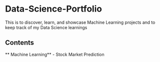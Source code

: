 # Data-Science-Portfolio
This is to discover, learn, and showcase Machine Learning projects and to keep track of my Data Science learnings

## Contents

   ** Machine Learning**
      - Stock Market Prediction 




